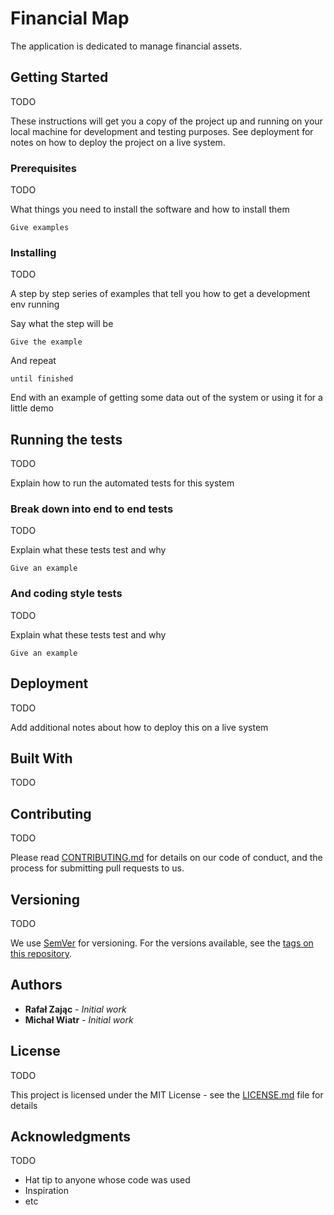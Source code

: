 # Financial Map

The application is dedicated to manage financial assets.

## Getting Started

TODO

These instructions will get you a copy of the project up and running on your local machine for development and testing purposes. See deployment for notes on how to deploy the project on a live system.

### Prerequisites

TODO

What things you need to install the software and how to install them

```
Give examples
```

### Installing

TODO

A step by step series of examples that tell you how to get a development env running

Say what the step will be

```
Give the example
```

And repeat

```
until finished
```

End with an example of getting some data out of the system or using it for a little demo

## Running the tests

TODO

Explain how to run the automated tests for this system

### Break down into end to end tests

TODO

Explain what these tests test and why

```
Give an example
```

### And coding style tests

TODO

Explain what these tests test and why

```
Give an example
```

## Deployment

TODO

Add additional notes about how to deploy this on a live system

## Built With

TODO


## Contributing

TODO

Please read [CONTRIBUTING.md](https://gist.github.com/PurpleBooth/b24679402957c63ec426) for details on our code of conduct, and the process for submitting pull requests to us.

## Versioning

TODO

We use [SemVer](http://semver.org/) for versioning. For the versions available, see the [tags on this repository](https://github.com/your/project/tags). 

## Authors

* **Rafał Zając** - *Initial work*
* **Michał Wiatr** - *Initial work*


## License

TODO

This project is licensed under the MIT License - see the [LICENSE.md](LICENSE.md) file for details

## Acknowledgments

TODO

* Hat tip to anyone whose code was used
* Inspiration
* etc


